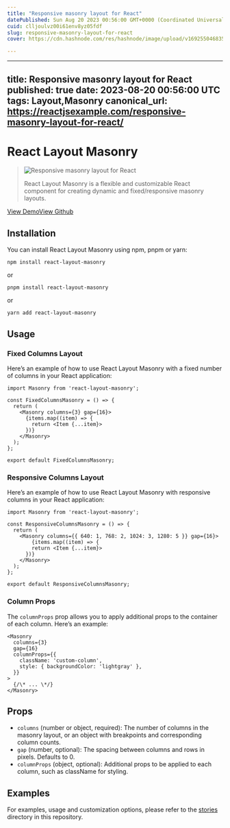 ```yaml
---
title: "Responsive masonry layout for React"
datePublished: Sun Aug 20 2023 00:56:00 GMT+0000 (Coordinated Universal Time)
cuid: clljoulvz00i61env8yz05fdf
slug: responsive-masonry-layout-for-react
cover: https://cdn.hashnode.com/res/hashnode/image/upload/v1692550468358/2ee9ad9b-3fc8-46dc-99d8-76674e27bb91.jpeg

---
```


---
title: Responsive masonry layout for React
published: true
date: 2023-08-20 00:56:00 UTC
tags: Layout,Masonry
canonical_url: https://reactjsexample.com/responsive-masonry-layout-for-react/
---

# React Layout Masonry

> ![Responsive masonry layout for React](https://cdn.hashnode.com/res/hashnode/image/upload/v1692550468358/2ee9ad9b-3fc8-46dc-99d8-76674e27bb91.jpeg)
> 
> React Layout Masonry is a flexible and customizable React component for creating dynamic and fixed/responsive masonry layouts.

[View Demo](https://sibiraj-s.github.io/react-layout-masonry/)[View Github](https://github.com/sibiraj-s/react-layout-masonry?ref=reactjsexample.com)

## Installation

You can install React Layout Masonry using npm, pnpm or yarn:

```
npm install react-layout-masonry
```

or

```
pnpm install react-layout-masonry
```

or

```
yarn add react-layout-masonry
```

## Usage

### Fixed Columns Layout

Here’s an example of how to use React Layout Masonry with a fixed number of columns in your React application:

```
import Masonry from 'react-layout-masonry';

const FixedColumnsMasonry = () => {
  return (
    <Masonry columns={3} gap={16}>
      {items.map((item) => {
        return <Item {...item}>
      })}
    </Masonry>
  );
};

export default FixedColumnsMasonry;
```

### Responsive Columns Layout

Here’s an example of how to use React Layout Masonry with responsive columns in your React application:

```
import Masonry from 'react-layout-masonry';

const ResponsiveColumnsMasonry = () => {
  return (
    <Masonry columns={{ 640: 1, 768: 2, 1024: 3, 1280: 5 }} gap={16}>
        {items.map((item) => {
        return <Item {...item}>
      })}
    </Masonry>
  );
};

export default ResponsiveColumnsMasonry;
```

### Column Props

The `columnProps` prop allows you to apply additional props to the container of each column. Here’s an example:

```
<Masonry
  columns={3}
  gap={16}
  columnProps={{
    className: 'custom-column',
    style: { backgroundColor: 'lightgray' },
  }}
>
  {/\* ... \*/}
</Masonry>
```

## Props

- `columns` (number or object, required): The number of columns in the masonry layout, or an object with breakpoints and corresponding column counts.
- `gap` (number, optional): The spacing between columns and rows in pixels. Defaults to 0.
- `columnProps` (object, optional): Additional props to be applied to each column, such as className for styling.

## Examples

For examples, usage and customization options, please refer to the [stories](https://github.com/sibiraj-s/react-layout-masonry/blob/master/stories) directory in this repository.